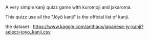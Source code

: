 A very simple kanji quizz game with kuromoji and jakaroma.

This quizz use all the "Jôyô kanji" is the official list of kanji.

the dataset : https://www.kaggle.com/anthaus/japanese-jy-kanji?select=joyo_kanji.csv
